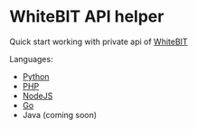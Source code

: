 # WhiteBIT API helper

Quick start working with private api of [WhiteBIT](https://whitebit.com)

Languages:

- [Python](https://github.com/miracleAlex/whitebit-api-help/tree/master/src/python)
- [PHP](https://github.com/miracleAlex/whitebit-api-help/tree/master/src/php)
- [NodeJS](https://github.com/miracleAlex/whitebit-api-help/tree/master/src/nodeJS)
- [Go](https://github.com/miracleAlex/whitebit-api-help/tree/master/src/go)
- Java (coming soon)

